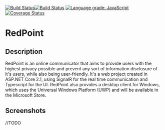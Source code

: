 [![Build Status](https://travis-ci.org/Arkko002/RedPoint.svg?branch=master)](https://travis-ci.org/Arkko002/RedPoint)[![Build Status](https://travis-ci.org/Arkko002/RedPoint.svg?branch=master)](https://travis-ci.org/Arkko002/RedPoint) [![Language grade: JavaScript](https://img.shields.io/lgtm/grade/javascript/g/Arkko002/RedPoint.svg?logo=lgtm&logoWidth=18)](https://lgtm.com/projects/g/Arkko002/RedPoint/context:javascript) [![Coverage Status](https://coveralls.io/repos/github/Arkko002/RedPoint/badge.svg?branch=master)](https://coveralls.io/github/Arkko002/RedPoint?branch=master)


# RedPoint

## Description
RedPoint is an online communicator that aims to provide users with the highest privacy possible and prevent any sort of information disclosure of it's users, while also being user-friendly.
It's a web project created in ASP.NET Core 2.1, using SignalR for the real time communication and Typescript for the UI.
RedPoint also provides a desktop client for Windows, which uses the Universal Windows Platform (UWP) and will be available in the Microsoft Store.


## Screenshots
//TODO 
